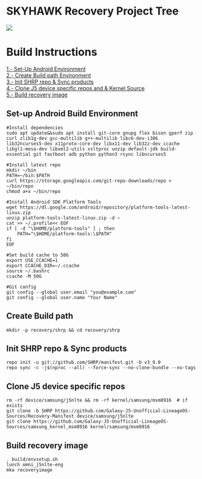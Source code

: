 # SKYHAWK Recovery Project Tree
<img src="https://avatars.githubusercontent.com/u/66643114?s=200&v=4">
<br/>

# Build Instructions
<a href="https://github.com/Galaxy-J5-Unofficial-LineageOS-Sources/Recovery-Manifest#set-up-android-build-environment">1.- Set-Up Android Environment</a><br/>
<a href="https://github.com/Galaxy-J5-Unofficial-LineageOS-Sources/Recovery-Manifest#create-build-path">2.- Create Build path Environment</a><br/>
<a href="https://github.com/Galaxy-J5-Unofficial-LineageOS-Sources/Recovery-Manifest#init-shrp-repo--sync-products">3.- Init SHRP repo & Sync products</a><br/>
<a href="https://github.com/Galaxy-J5-Unofficial-LineageOS-Sources/Recovery-Manifest#clone-j5-device-specific-repos-and--kernel-source">4.- Clone J5 device specific repos and & Kernel Source</a></br>
<a href="https://github.com/Galaxy-J5-Unofficial-LineageOS-Sources/Recovery-Manifest#build-recovery-image">5.- Build recovery image</a>


## Set-up Android Build Environment
```
#Install dependencies
sudo apt update&&sudo apt install git-core gnupg flex bison gperf zip curl zlib1g-dev gcc-multilib g++-multilib libc6-dev-i386 lib32ncurses5-dev x11proto-core-dev libx11-dev lib32z-dev ccache libgl1-mesa-dev libxml2-utils xsltproc unzip default-jdk build-essential git fastboot adb python python3 rsync libncurses5

#Install latest repo
mkdir ~/bin
PATH=~/bin:$PATH
curl https://storage.googleapis.com/git-repo-downloads/repo > ~/bin/repo
chmod a+x ~/bin/repo

#Install Android SDK Platform Tools
wget https://dl.google.com/android/repository/platform-tools-latest-linux.zip
unzip platform-tools-latest-linux.zip -d ~
cat >> ~/.profile<< EOF
if [ -d "\$HOME/platform-tools" ] ; then
    PATH="\$HOME/platform-tools:\$PATH"
fi
EOF

#Set build cache to 50G
export USE_CCACHE=1
export CCACHE_DIR=~/.ccache
source ~/.bashrc
ccache -M 50G

#Git config
git config --global user.email "you@example.com"
git config --global user.name "Your Name"

```

## Create Build path
```
mkdir -p recovery/shrp && cd recovery/shrp
```

## Init SHRP repo & Sync products
```
repo init -u git://github.com/SHRP/manifest.git -b v3_9.0
repo sync -c -j$(nproc --all) --force-sync --no-clone-bundle --no-tags
```

## Clone J5 device specific repos
```
rm -rf device/samsung/j5nlte && rm -rf kernel/samsung/msm8916  # if exists
git clone -b SHRP https://github.com/Galaxy-J5-Unofficial-LineageOS-Sources/Recovery-Manifest device/samsung/j5nlte
git clone https://github.com/Galaxy-J5-Unofficial-LineageOS-Sources/samsung_kernel_msm8916 kernel/samsung/msm8916
```

## Build recovery image
```
. build/envsetup.sh
lunch omni_j5nlte-eng
mka recoveryimage
```

